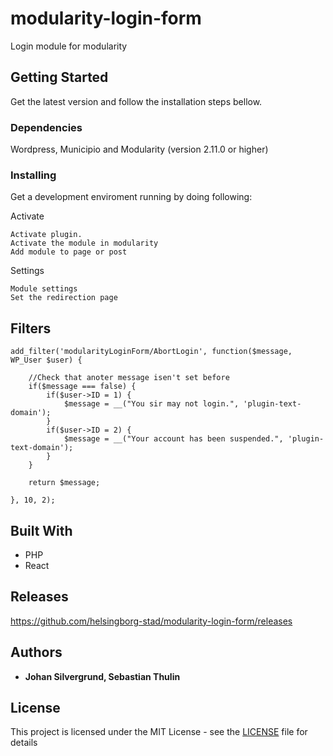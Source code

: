# modularity-login-form
Login module for modularity

## Getting Started
Get the latest version and follow the installation steps bellow.

### Dependencies
Wordpress, Municipio and Modularity (version 2.11.0 or higher)

### Installing
Get a development enviroment running by doing following:

Activate

```
Activate plugin.
Activate the module in modularity
Add module to page or post
```

Settings

```
Module settings
Set the redirection page
```
## Filters

```
add_filter('modularityLoginForm/AbortLogin', function($message, WP_User $user) {

    //Check that anoter message isen't set before
    if($message === false) {
        if($user->ID = 1) {
            $message = __("You sir may not login.", 'plugin-text-domain');
        }
        if($user->ID = 2) {
            $message = __("Your account has been suspended.", 'plugin-text-domain');
        }
    }

    return $message; 

}, 10, 2); 

```

## Built With

* PHP
* React

## Releases

https://github.com/helsingborg-stad/modularity-login-form/releases

## Authors

* **Johan Silvergrund, Sebastian Thulin**


## License

This project is licensed under the MIT License - see the [LICENSE](LICENSE) file for details
